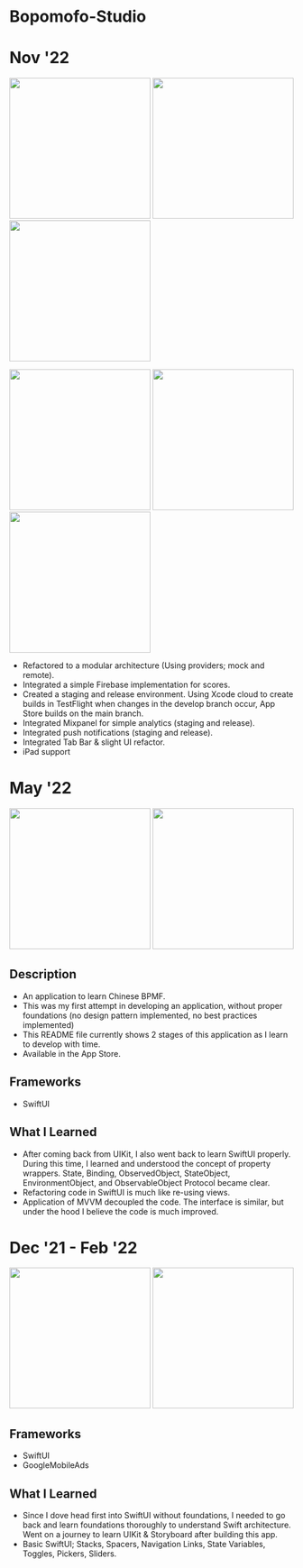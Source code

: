 # Bopomofo-Studio
# Nov '22
<p float="left">
 <img src = "https://user-images.githubusercontent.com/46248987/204400536-83bf67ec-78a5-4541-a8ee-166a73f37337.png" height="250"> 
 <img src = "https://user-images.githubusercontent.com/46248987/204400299-29c9a770-78be-4dfb-9375-0a46b2402dd0.png" height = "250">
  <img src = "https://user-images.githubusercontent.com/46248987/204400718-48f895f6-193e-4c21-9fd0-497c42cb177d.png" height = "250">

<p float="left">
 <img src = "https://user-images.githubusercontent.com/46248987/204400420-03e6b393-cc8f-407f-8128-5b0bcb819a4c.png" height="250"> 
 <img src = "https://user-images.githubusercontent.com/46248987/204400608-83b371a9-fc6a-4cfb-af56-cbf2835a5156.png" height = "250">
 <img src = "https://user-images.githubusercontent.com/46248987/204400729-fb5a0775-176c-42a1-a283-f7e3ba5e54fe.png" height = "250">

 
* Refactored to a modular architecture (Using providers; mock and remote).
* Integrated a simple Firebase implementation for scores.
* Created a staging and release environment. Using Xcode cloud to create builds in TestFlight when changes in the develop branch occur, App Store builds on the main branch.
* Integrated Mixpanel for simple analytics (staging and release). 
* Integrated push notifications (staging and release).
* Integrated Tab Bar & slight UI refactor.
* iPad support


# May '22
<p float="left">
  <img src = "https://user-images.githubusercontent.com/46248987/169547854-8a95358d-5881-4870-92fa-53c5e47f6e74.png" height="250">                                                                                                                          
  <img src = "https://user-images.githubusercontent.com/46248987/169548042-a89f9e5f-9929-4d38-9b70-bfeacd87f80f.png" height="250"> 
</p>

## Description
* An application to learn Chinese BPMF.
* This was my first attempt in developing an application, without proper foundations (no design pattern implemented, no best practices implemented)
* This README file currently shows 2 stages of this application as I learn to develop with time. 
* Available in the App Store.

## Frameworks
* SwiftUI

## What I Learned

* After coming back from UIKit, I also went back to learn SwiftUI properly. During this time, I learned and understood the concept of property wrappers. State, Binding, ObservedObject, StateObject, EnvironmentObject, and ObservableObject Protocol became clear. 
* Refactoring code in SwiftUI is much like re-using views.
* Application of MVVM decoupled the code. The interface is similar, but under the hood I believe the code is much improved.

# Dec '21 - Feb '22

<p float="left">
  <img src = "https://user-images.githubusercontent.com/46248987/164408610-b54ed1ac-8081-468a-94e7-ddc9562852a2.png" height="250">                                                                                                                          
  <img src = "https://user-images.githubusercontent.com/46248987/164408642-ae16f736-618f-4e21-84d7-0c1f2aac7d6a.png" height="250"> 
</p>

## Frameworks
* SwiftUI
* GoogleMobileAds

## What I Learned

* Since I dove head first into SwiftUI without foundations, I needed to go back and learn foundations thoroughly to understand Swift architecture. Went on a journey to learn UIKit & Storyboard after building this app.
* Basic SwiftUI; Stacks, Spacers, Navigation Links, State Variables, Toggles, Pickers, Sliders.


